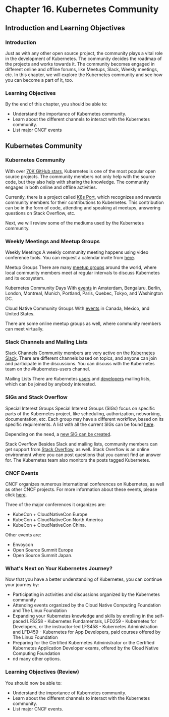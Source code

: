 # Chapter 16. Kubernetes Community #

## Introduction and Learning Objectives ##

### Introduction ###

Just as with any other open source project, the community plays a vital role in the development of Kubernetes. The community decides the roadmap of the projects and works towards it. The community becomes engaged in different online and offline forums, like Meetups, Slack, Weekly meetings, etc. In this chapter, we will explore the Kubernetes community and see how you can become a part of it, too. 

### Learning Objectives ###

By the end of this chapter, you should be able to:

* Understand the importance of Kubernetes community.
* Learn about the different channels to interact with the Kubernetes community.
* List major CNCF events

## Kubernetes Community ##

### Kubernetes Community ###

With over [70K GitHub stars](https://github.com/kubernetes/kubernetes/), Kubernetes is one of the most popular open source projects. The community members not only help with the source code, but they also help with sharing the knowledge. The community engages in both online and offline activities.

Currently, there is a project called [K8s Port](https://k8sport.wufoo.com/forms/sign-up/), which recognizes and rewards community members for their contributions to Kubernetes. This contribution can be in the form of code, attending and speaking at meetups, answering questions on Stack Overflow, etc.

Next, we will review some of the mediums used by the Kubernetes community.

### Weekly Meetings and Meetup Groups ###

Weekly Meetings
A weekly community meeting happens using video conference tools. You can request a calendar invite from [here](https://groups.google.com/forum/#!forum/kubernetes-community-video-chat).

Meetup Groups
There are many [meetup groups](https://www.meetup.com/topics/kubernetes/) around the world, where local community members meet at regular intervals to discuss Kubernetes and its ecosystem.

Kubernetes Community Days
With [events](https://kubernetescommunitydays.org/) in Amsterdam, Bengaluru, Berlin, London, Montreal, Munich, Portland, Paris, Quebec, Tokyo, and Washington DC. 

Cloud Native Community Groups
With [events](https://community.cncf.io/) in Canada, Mexico, and United States.

There are some online meetup groups as well, where community members can meet virtually.

### Slack Channels and Mailing Lists ###

Slack Channels
Community members are very active on the [Kubernetes Slack](https://kubernetes.slack.com/). There are different channels based on topics, and anyone can join and participate in the discussions. You can discuss with the Kubernetes team on the #kubernetes-users channel. 

Mailing Lists
There are Kubernetes [users](https://groups.google.com/forum/#!forum/kubernetes-users) and [developers](https://groups.google.com/forum/#!forum/kubernetes-dev) mailing lists, which can be joined by anybody interested.

### SIGs and Stack Overflow ###

Special Interest Groups
Special Interest Groups (SIGs) focus on specific parts of the Kubernetes project, like scheduling, authorization, networking, documentation, etc. Each group may have a different workflow, based on its specific requirements. A list with all the current SIGs can be found [here](https://github.com/kubernetes/community/blob/master/sig-list.md).

Depending on the need, a [new SIG can be created](https://github.com/kubernetes/community/blob/master/sig-wg-lifecycle.md).

Stack Overflow
Besides Slack and mailing lists, community members can get support from [Stack Overflow](https://stackoverflow.com/questions/tagged/kubernetes), as well. Stack Overflow is an online environment where you can post questions that you cannot find an answer for. The Kubernetes team also monitors the posts tagged Kubernetes.

### CNCF Events ###

CNCF organizes numerous international conferences on Kubernetes, as well as other CNCF projects. For more information about these events, please click [here](https://www.cncf.io/community/kubecon-cloudnativecon-events/).

Three of the major conferences it organizes are:

* KubeCon + CloudNativeCon Europe
* KubeCon + CloudNativeCon North America
* KubeCon + CloudNativeCon China.

Other events are:

* Envoycon
* Open Source Summit Europe
* Open Source Summit Japan. 

### What's Next on Your Kubernetes Journey? ###

Now that you have a better understanding of Kubernetes, you can continue your journey by:

* Participating in activities and discussions organized by the Kubernetes community
* Attending events organized by the Cloud Native Computing Foundation and The Linux Foundation
* Expanding your Kubernetes knowledge and skills by enrolling in the self-paced LFS258 - Kubernetes Fundamentals,  LFD259 - Kubernetes for Developers, or the instructor-led LFS458 - Kubernetes Administration and LFD459 - Kubernetes for App Developers, paid courses offered by The Linux Foundation
* Preparing for the Certified Kubernetes Administrator or the Certified Kubernetes Application Developer exams, offered by the Cloud Native Computing Foundation
* nd many other options.

### Learning Objectives (Review) ###

You should now be able to:

* Understand the importance of Kubernetes community.
* Learn about the different channels to interact with the Kubernetes community.
* List major CNCF events.
